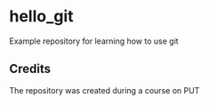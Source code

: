 # hello_git
Example repository for learning how to use git
## Credits
The repository was created during a course on PUT
